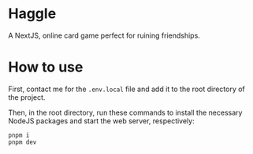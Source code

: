 # Haggle
A NextJS, online card game perfect for ruining friendships.

# How to use
First, contact me for the `.env.local` file and add it to the root directory of the project.

Then, in the root directory, run these commands to install the necessary NodeJS packages and start the web server, respectively:
```
pnpm i
pnpm dev
```
